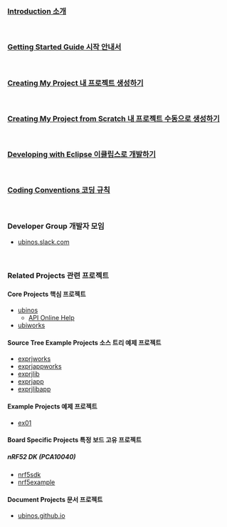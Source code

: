 ### [Introduction 소개](https://sonamu.atlassian.net/wiki/spaces/PUBL/pages/77463585/Introduction?atlOrigin=eyJpIjoiZWI1MDgxYjVjY2Y3NGI5YWIyMGRmNGYxNTJhODY0YTEiLCJwIjoiYyJ9)

<br/>

### [Getting Started Guide 시작 안내서](https://sonamu.atlassian.net/wiki/spaces/PUBL/pages/77561861/Getting+Started+Guide?atlOrigin=eyJpIjoiYjAxZmVlZGVkNjkyNDMzMGJkNzJjYmZkY2I0YTJmMWIiLCJwIjoiYyJ9)

<br/>

### [Creating My Project 내 프로젝트 생성하기](https://sonamu.atlassian.net/wiki/spaces/PUBL/pages/78610672/Creating+My+Project?atlOrigin=eyJpIjoiNTlhOGE0MDlmMDQwNGJmYWJjZThiODllNTVjZDk0ZWQiLCJwIjoiYyJ9)

<br/>

### [Creating My Project from Scratch 내 프로젝트 수동으로 생성하기](https://sonamu.atlassian.net/wiki/spaces/PUBL/pages/78741669/Creating+My+Project+from+Scratch?atlOrigin=eyJpIjoiNTlhOGE0MDlmMDQwNGJmYWJjZThiODllNTVjZDk0ZWQiLCJwIjoiYyJ9)

<br/>

### [Developing with Eclipse 이클립스로 개발하기](https://sonamu.atlassian.net/wiki/spaces/PUBL/pages/79298594/Developing+with+Eclipse?atlOrigin=eyJpIjoiMWQ0NzM5ZWI3YjQ5NDBkNTliN2RmNjJjMjFiYjA4NzQiLCJwIjoiYyJ9)

<br/>

### [Coding Conventions 코딩 규칙](https://sonamu.atlassian.net/wiki/spaces/PUBL/pages/78905345/Coding+Conventions?atlOrigin=eyJpIjoiNzA4YjM1ZmYyODAzNGFmYjgyZjY5MjU4YTNiYjU1YjIiLCJwIjoiYyJ9)

<br/>

### Developer Group 개발자 모임

* [ubinos.slack.com](https://ubinos.slack.com)

<br/>

### Related Projects 관련 프로젝트

#### Core Projects 핵심 프로젝트

* [ubinos](https://github.com/ubinos/ubinos)
    + [API Online Help](api/ubinos/html)
* [ubiworks](https://github.com/ubinos/ubiworks)

#### Source Tree Example Projects 소스 트리 예제 프로젝트

* [exprjworks](https://github.com/ubinos/exprjworks)
* [exprjappworks](https://github.com/ubinos/exprjappworks)
* [exprjlib](https://github.com/ubinos/exprjlib)
* [exprjapp](https://github.com/ubinos/exprjapp)
* [exprjlibapp](https://github.com/ubinos/exprjlibapp)

#### Example Projects 예제 프로젝트

* [ex01](https://github.com/ubinos/ex01)

#### Board Specific Projects 특정 보드 고유 프로젝트

##### nRF52 DK (PCA10040)

* [nrf5sdk](https://github.com/ubinos/nrf5sdk)
* [nrf5example](https://github.com/ubinos/nrf5example)

#### Document Projects 문서 프로젝트

* [ubinos.github.io](https://github.com/ubinos/ubinos.github.io)

<br/>

